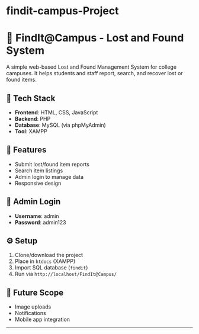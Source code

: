 # findit-campus-Project
# 🎒 FindIt@Campus - Lost and Found System

A simple web-based Lost and Found Management System for college campuses. It helps students and staff report, search, and recover lost or found items.

## 🔧 Tech Stack
- **Frontend**: HTML, CSS, JavaScript  
- **Backend**: PHP  
- **Database**: MySQL (via phpMyAdmin)  
- **Tool**: XAMPP

## 📌 Features
- Submit lost/found item reports  
- Search item listings  
- Admin login to manage data  
- Responsive design  

## 🔐 Admin Login
- **Username**: admin  
- **Password**: admin123

## ⚙️ Setup
1. Clone/download the project
2. Place in `htdocs` (XAMPP)
3. Import SQL database (`findit`)
4. Run via `http://localhost/FindIt@Campus/`

## 📱 Future Scope
- Image uploads  
- Notifications  
- Mobile app integration

---

